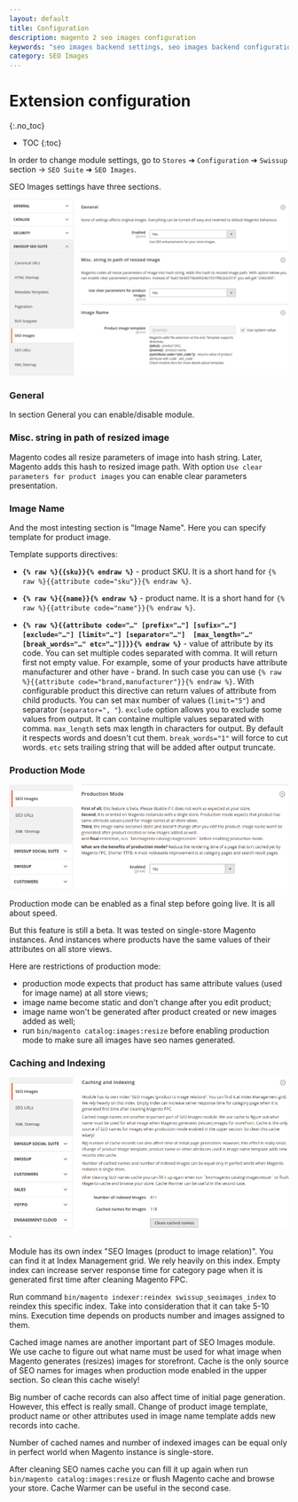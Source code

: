 ```yaml
---
layout: default
title: Configuration
description: magento 2 seo images configuration
keywords: "seo images backend settings, seo images backend configuration"
category: SEO Images
---
```


# Extension configuration
{:.no_toc}

* TOC
{:toc}

In order to change module settings, go to `Stores` ➔ `Configuration`
➔ `Swissup` section → `SEO Suite` ➔ `SEO Images`.

SEO Images settings have three sections.

![SEO Images system config](/images/m2/seo-images/backend/config.png)

### General

In section General you can enable/disable module.

### Misc. string in path of resized image

Magento codes all resize parameters of image into hash string. Later, Magento adds this hash to resized image path. With option `Use clear parameters for product images` you can enable clear parameters presentation.


### Image Name

And the most intesting section is "Image Name". Here you can specify template for product image.

Template supports directives:

 -  **`{% raw %}{{sku}}{% endraw %}`** - product SKU. It is a short hand for `{% raw %}{{attribute code="sku"}}{% endraw %}`.

 -  **`{% raw %}{{name}}{% endraw %}`** - product name. It is a short hand for `{% raw %}{{attribute code="name"}}{% endraw %}`.

 -  **`{% raw %}{{attribute code="…" [prefix="…"] [sufix="…"] [exclude="…"] [limit="…"] [separator="…"]  [max_length="…" [break_words="…" etc="…"]]}}{% endraw %}`** - value of attribute by its code. You can set multiple codes separated with comma. It will return first not empty value. For example, some of your products have attribute manufacturer and other have - brand. In such case you can use `{% raw %}{{attribute code="brand,manufacturer"}}{% endraw %}`. With configurable product this directive can return values of attribute from child products. You can set max number of values (`limit="5"`) and separator (`separator=", "`). `exclude` option allows you to exclude some values from output. It can containe multiple values separated with comma.
`max_length` sets max length in characters for output. By default it respects words and doesn't cut them. `break_words="1"` will force to cut words. `etc` sets trailing string that will be added after output truncate.

### Production Mode

![SEO Images system config - part 2](/images/m2/seo-images/backend/config-part-2.png)

Production mode can be enabled as a final step before going live. It is all about speed.

But this feature is still a beta. It was tested on single-store Magento instances. And instances where products have the same values of their attributes on all store views.

Here are restrictions of production mode:

 -  production mode expects that product has same attribute values (used for image name) at all store views;
 -  image name become static and don't change after you edit product;
 -  image name won't be generated after product created or new images added as well;
 -  run `bin/magento catalog:images:resize` before enabling production mode to make sure all images have seo names generated.

### Caching and Indexing

![SEO Images system config - part 3](/images/m2/seo-images/backend/config-part-3.png).

Module has its own index "SEO Images (product to image relation)". You can find it at Index Management grid. We rely heavily on this index. Empty index can increase server response time for category page when it is generated first time after cleaning Magento FPC.

Run command `bin/magento indexer:reindex swissup_seoimages_index` to reindex this specific index. Take into consideration that it can take 5-10 mins. Execution time depends on products number and images assigned to them.

Cached image names are another important part of SEO Images module. We use cache to figure out what name must be used for what image when Magento generates (resizes) images for storefront. Cache is the only source of SEO names for images when production mode enabled in the upper section. So clean this cache wisely!

Big number of cache records can also affect time of initial page generation. However, this effect is really small. Change of product image template, product name or other attributes used in image name template adds new records into cache.

Number of cached names and number of indexed images can be equal only in perfect world when Magento instance is single-store.

After cleaning SEO names cache you can fill it up again when run `bin/magento catalog:images:resize` or flush Magento cache and browse your store. Cache Warmer can be useful in the second case.

